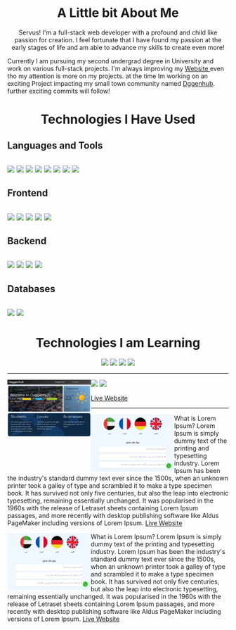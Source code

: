
<h1 align="center">A Little bit About Me</h1>
<p align="center"> Servus! I'm a full-stack web developer with a profound and child like passion for creation. I feel fortunate that I have found my passion at the early stages of life and am able to advance my skills to create even more!
</p>
<p>Currently I am pursuing my second undergrad degree in University and work on various full-stack projects. I'm always improving my <span><a href="http://www.farbodmatin.ir"> Website </a></span>even tho my attention is more on my projects. at the time Im working on an exciting Project impacting my small town community named <a href="http://www.deggenhub.de">Dggenhub</a>. further exciting commits will follow!</p>


<h1 align="center">Technologies I Have Used</h1>
<p align="center">
  <h2>Languages and Tools<h2>
  <img src="https://img.shields.io/badge/GIT-E44C30?style=for-the-badge&logo=git&logoColor=white"/>
  <img src="https://img.shields.io/badge/Linux-FCC624?style=for-the-badge&logo=linux&logoColor=black"/>
<img src="https://img.shields.io/badge/Python-593D88?style=for-the-badge&logo=python&logoColor=white"/>
    <img src="https://img.shields.io/badge/node.js-%23339933?style=for-the-badge&logo=nodedotjs&logoColor=white"/>
  <img src="https://img.shields.io/badge/nginx-%23009639?style=for-the-badge&logo=nginx&logoColor=white"/>
  <img src="https://img.shields.io/badge/docker-%232496ED?style=for-the-badge&logo=docker&logoColor=white"/>
    <img src="https://img.shields.io/badge/telegram-%232496ED?style=for-the-badge&logo=telegram&logoColor=white"/>
  <img src="https://img.shields.io/badge/redis-%23DC382D?style=for-the-badge&logo=redis&logoColor=white"/>
</p>
<h2>Frontend<h2>

<img src="https://img.shields.io/badge/HTML5-%23E34F26?style=for-the-badge&logo=html5&logoColor=white"/>
<img src="https://img.shields.io/badge/css-%231572B6?style=for-the-badge&logo=css3&logoColor=white"/>
<img src="https://img.shields.io/badge/Bootstrap-%237952B3?style=for-the-badge&logo=bootstrap&logoColor=white"/>
<img src="https://img.shields.io/badge/javascript-%23F7DF1E?style=for-the-badge&logo=javascript&logoColor=white"/>
    <img src="https://img.shields.io/badge/three.js-%23000000?style=for-the-badge&logo=threedotjs&logoColor=white"/>
<h2>Backend<h2>
  <img src="https://img.shields.io/badge/django-%23092E20?style=for-the-badge&logo=django&logoColor=white"/>
  <img src="https://img.shields.io/badge/Express.js%20-white?style=for-the-badge&logo=express&labelColor=%23000000"/>
  <img src="https://img.shields.io/badge/cookiecutter-%23D4AA00?style=for-the-badge&logo=cookiecutter&logoColor=white"/>
  <img src="https://img.shields.io/badge/flask-%23000000?style=for-the-badge&logo=flask&logoColor=white"/>
  <h2>Databases<h2>
  <img src="https://img.shields.io/badge/Postgres-316192?style=for-the-badge&logo=postgresql&logoColor=white"/>
  <img src="https://img.shields.io/badge/mongodb-%2347A248?style=for-the-badge&logo=mongodb&logoColor=white&labelColor=%2347A248"/>


<h1 align="center">Technologies I am Learning</h1>
<p align="center">

  <img src="https://img.shields.io/badge/typescript-%233178C6?style=for-the-badge&logo=typescript&logoColor=white"/>
  <img src="https://img.shields.io/badge/React-20232A?style=for-the-badge&logo=react&logoColor=61DAFB"/>
  <img src="https://img.shields.io/badge/Puppeteer-0081CB?style=for-the-badge&logo=Jira&logoColor=white"/>
  <img src="https://img.shields.io/badge/FastAPI-009688?style=for-the-badge&logo=fastapi&logoColor=white"/>


</p>

<hr>

<p display="block">
  <img width="190" height="130" align="left" src="deggenhub cover.JPG"/>

  <p>
    <img src="https://img.shields.io/badge/GIT-E44C30?style=for-the-badge&logo=git&logoColor=white"/>
  <img src="https://img.shields.io/badge/Linux-FCC624?style=for-the-badge&logo=linux&logoColor=black"/>
  </p>

  <a href="https://deggenhub.de">Live Website</a>
</p>
<!-- 
  <img align="left" src="deggenhub cover.JPG"/>
  <hr>
  <p align="right">text 2</p> -->
  <hr>

<p>
  <img width="190" height="130" align="left" src="standard-academy.JPG"/>
  What is Lorem Ipsum?
Lorem Ipsum is simply dummy text of the printing and typesetting industry. Lorem Ipsum has been the industry's standard dummy text ever since the 1500s, when an unknown printer took a galley of type and scrambled it to make a type specimen book. It has survived not only five centuries, but also the leap into electronic typesetting, remaining essentially unchanged. It was popularised in the 1960s with the release of Letraset sheets containing Lorem Ipsum passages, and more recently with desktop publishing software like Aldus PageMaker including versions of Lorem Ipsum.
  <a href="https://standard-academy.ir">Live Website</a>
</p>

<p>
  <img width="190" height="130" align="left" src="standard-academy.JPG"/>
  What is Lorem Ipsum?
Lorem Ipsum is simply dummy text of the printing and typesetting industry. Lorem Ipsum has been the industry's standard dummy text ever since the 1500s, when an unknown printer took a galley of type and scrambled it to make a type specimen book. It has survived not only five centuries, but also the leap into electronic typesetting, remaining essentially unchanged. It was popularised in the 1960s with the release of Letraset sheets containing Lorem Ipsum passages, and more recently with desktop publishing software like Aldus PageMaker including versions of Lorem Ipsum.
  <a href="https://farbodmatin.ir">Live Website</a>
</p>